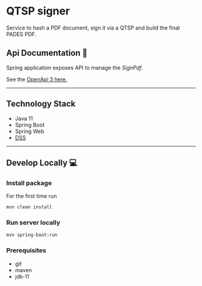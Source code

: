 # QTSP signer

Service to hash a PDF document, sign it via a QTSP and build the final PADES PDF.

## Api Documentation 📖

Spring application exposes API to manage the _SignPdf_.

See
the [OpenApi 3 here.](https://editor.swagger.io/?url=https://raw.githubusercontent.com/pagopa/io-microservice-sign-qtsp/feat-pades-pdf/openapi/openapi.yaml?v=1)

---

## Technology Stack
- Java 11
- Spring Boot
- Spring Web
- [DSS](https://github.com/esig/dss)
---

## Develop Locally 💻

### Install package

For the first time run

```sh
mvn clean install
```
### Run server locally

```sh
mvn spring-boot:run 
```

### Prerequisites
- git
- maven
- jdk-11